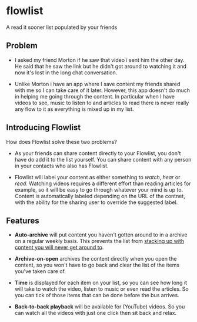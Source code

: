 # flowlist
A read it sooner list populated by your friends

## Problem 

* I asked my friend Morton if he saw that video i sent him the other day. He said that he saw the link but he didn't got around to watching it and now it's lost in the long chat conversation.

* Unlike Morton i have an app where I save content my friends shared with me so I can take care of it later. However, this app doesn't do much in helping me going through the content. In particular when I have videos to see, music to listen to and articles to read there is never really any flow to it as everything is mixed up in my list.

## Introducing Flowlist

How does Flowlist solve these two problems?

* As your friends can share content directly to your Flowlist, you don't have do add it to the list yourself. You can share content with any person in your contacts who also has Flowlist.

* Flowlist will label your content as either something to _watch_, _hear_ or _read_. Watching videos requires a different effort than reading articles for example, so it will be easy to go through whatever your mind is up to. Content is automatically labeled depending on the URL of the contnet, with the ability for the sharing user to override the suggested label. 


## Features

* **Auto-archive** will put content you haven't gotten around to in a archive on a regular weekly basis. This prevents the list from [stacking up with content you will never get around to](https://zenhabits.net/simple-rules/).

* **Archive-on-open** archives the content directly when you open the content, so you won't have to go back and clear the list of the items you've taken care of.

* **Time** is displayed for each item on your list, so you can see how long it will take to watch the video, listen to music or even read the articles. So you can tick of those items that can be done before the bus arrives. 

* **Back-to-back playback** will be available for (YouTube) videos. So you can watch all the videos with just one click then sit back and relax.

